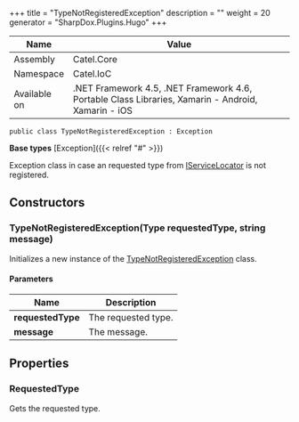 

+++
title = "TypeNotRegisteredException" 
description = ""
weight = 20
generator = "SharpDox.Plugins.Hugo"
+++

Name|Value
---|---
Assembly|Catel.Core
Namespace|Catel.IoC
Available on|.NET Framework 4.5, .NET Framework 4.6, Portable Class Libraries, Xamarin - Android, Xamarin - iOS

```
public class TypeNotRegisteredException : Exception
```

**Base types**
[Exception]({{&lt; relref "#" &gt;}})

Exception class in case an requested type from [IServiceLocator](#) is not registered.

## Constructors

### TypeNotRegisteredException(Type requestedType, string message)

Initializes a new instance of the [TypeNotRegisteredException](#) class.

#### Parameters

Name|Description
---|---
**requestedType**|The requested type.
**message**|The message.

## Properties

### RequestedType

Gets the requested type.

